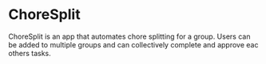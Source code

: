 # ChoreSplit
ChoreSplit is an app that automates chore splitting for a group. Users can be added to multiple
groups and can collectively complete and approve eac others tasks.
